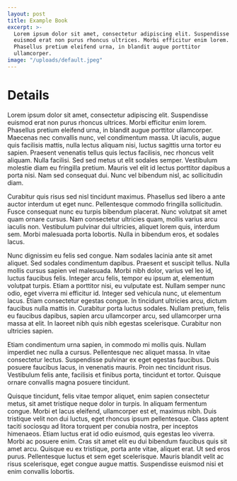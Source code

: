 ```yaml
---
layout: post
title: Example Book
excerpt: >-
  Lorem ipsum dolor sit amet, consectetur adipiscing elit. Suspendisse
  euismod erat non purus rhoncus ultrices. Morbi efficitur enim lorem.
  Phasellus pretium eleifend urna, in blandit augue porttitor
  ullamcorper.
image: "/uploads/default.jpeg"
---
```


# Details

Lorem ipsum dolor sit amet, consectetur adipiscing elit. Suspendisse euismod erat non purus rhoncus ultrices. Morbi efficitur enim lorem. Phasellus pretium eleifend urna, in blandit augue porttitor ullamcorper. Maecenas nec convallis nunc, vel condimentum massa. Ut iaculis, augue quis facilisis mattis, nulla lectus aliquam nisi, luctus sagittis urna tortor eu sapien. Praesent venenatis tellus quis lectus facilisis, nec rhoncus velit aliquam. Nulla facilisi. Sed sed metus ut elit sodales semper. Vestibulum molestie diam eu fringilla pretium. Mauris vel elit id lectus porttitor dapibus a porta nisi. Nam sed consequat dui. Nunc vel bibendum nisl, ac sollicitudin diam.

Curabitur quis risus sed nisl tincidunt maximus. Phasellus sed libero a ante auctor interdum ut eget nunc. Pellentesque commodo fringilla sollicitudin. Fusce consequat nunc eu turpis bibendum placerat. Nunc volutpat sit amet quam ornare cursus. Nam consectetur ultricies quam, mollis varius arcu iaculis non. Vestibulum pulvinar dui ultricies, aliquet lorem quis, interdum sem. Morbi malesuada porta lobortis. Nulla in bibendum eros, et sodales lacus.

Nunc dignissim eu felis sed congue. Nam sodales lacinia ante sit amet aliquet. Sed sodales condimentum dapibus. Praesent et suscipit tellus. Nulla mollis cursus sapien vel malesuada. Morbi nibh dolor, varius vel leo id, luctus faucibus felis. Integer arcu felis, tempor eu ipsum at, elementum volutpat turpis. Etiam a porttitor nisi, eu vulputate est. Nullam semper nunc odio, eget viverra mi efficitur id. Integer sed vehicula nunc, ut elementum lacus. Etiam consectetur egestas congue. In tincidunt ultricies arcu, dictum faucibus nulla mattis in. Curabitur porta luctus sodales. Nullam pretium, felis eu faucibus dapibus, sapien arcu ullamcorper arcu, sed ullamcorper urna massa at elit. In laoreet nibh quis nibh egestas scelerisque. Curabitur non ultricies sapien.

Etiam condimentum urna sapien, in commodo mi mollis quis. Nullam imperdiet nec nulla a cursus. Pellentesque nec aliquet massa. In vitae consectetur lectus. Suspendisse pulvinar ex eget egestas faucibus. Duis posuere faucibus lacus, in venenatis mauris. Proin nec tincidunt risus. Vestibulum felis ante, facilisis et finibus porta, tincidunt et tortor. Quisque ornare convallis magna posuere tincidunt.

Quisque tincidunt, felis vitae tempor aliquet, enim sapien consectetur metus, sit amet tristique neque dolor in turpis. In aliquam fermentum congue. Morbi et lacus eleifend, ullamcorper est et, maximus nibh. Duis tristique velit non dui luctus, eget rhoncus ipsum pellentesque. Class aptent taciti sociosqu ad litora torquent per conubia nostra, per inceptos himenaeos. Etiam luctus erat id odio euismod, quis egestas leo viverra. Morbi ac posuere enim. Cras sit amet elit eu dui bibendum faucibus quis sit amet arcu. Quisque eu ex tristique, porta ante vitae, aliquet erat. Ut sed eros purus. Pellentesque luctus et sem eget scelerisque. Mauris blandit velit ac risus scelerisque, eget congue augue mattis. Suspendisse euismod nisi et enim convallis lobortis.

